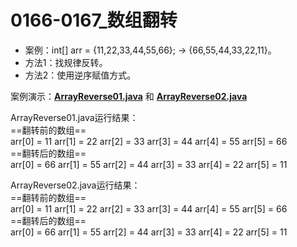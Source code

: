 # 0166-0167_数组翻转

- 案例：int[] arr = {11,22,33,44,55,66}; → {66,55,44,33,22,11}。
- 方法1：找规律反转。
- 方法2：使用逆序赋值方式。

案例演示：**[ArrayReverse01.java](https://github.com/dnx00/Notes_on_the_Course_of_Han_Shunping_Gradually_Learning_Java/blob/main/Chapter06_%E6%95%B0%E7%BB%84%E3%80%81%E6%8E%92%E5%BA%8F%E5%92%8C%E6%9F%A5%E6%89%BE/0166-0167_%E6%95%B0%E7%BB%84%E7%BF%BB%E8%BD%AC/ArrayReverse01.java)** 和 **[ArrayReverse02.java](https://github.com/dnx00/Notes_on_the_Course_of_Han_Shunping_Gradually_Learning_Java/blob/main/Chapter06_%E6%95%B0%E7%BB%84%E3%80%81%E6%8E%92%E5%BA%8F%E5%92%8C%E6%9F%A5%E6%89%BE/0166-0167_%E6%95%B0%E7%BB%84%E7%BF%BB%E8%BD%AC/ArrayReverse02.java)**

ArrayReverse01.java运行结果：  
==翻转前的数组==  
arr[0] = 11     arr[1] = 22     arr[2] = 33     arr[3] = 44     arr[4] = 55     arr[5] = 66  
==翻转后的数组==  
arr[0] = 66     arr[1] = 55     arr[2] = 44     arr[3] = 33     arr[4] = 22     arr[5] = 11  

ArrayReverse02.java运行结果：  
==翻转前的数组==  
arr[0] = 11     arr[1] = 22     arr[2] = 33     arr[3] = 44     arr[4] = 55     arr[5] = 66  
==翻转后的数组==  
arr[0] = 66     arr[1] = 55     arr[2] = 44     arr[3] = 33     arr[4] = 22     arr[5] = 11  
